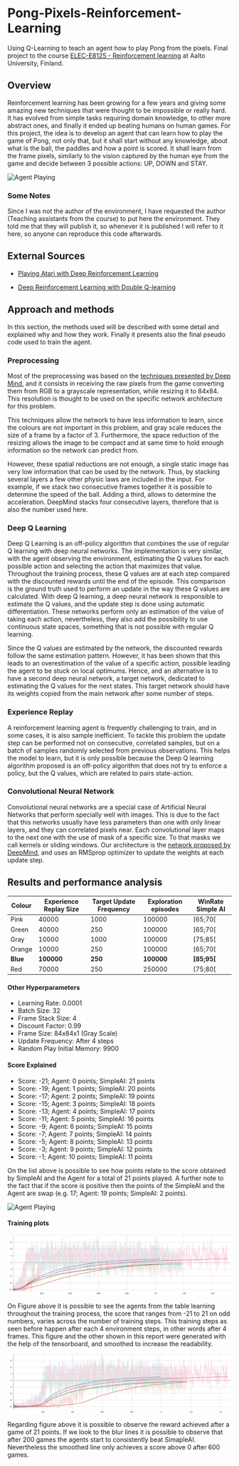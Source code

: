 # Pong-Pixels-Reinforcement-Learning

Using Q-Learning to teach an agent how to play Pong from the pixels. Final project to the course [ELEC-E8125 - Reinforcement learning](https://mycourses.aalto.fi/course/view.php?id=24753) at Aalto University, Finland.


## Overview 

Reinforcement learning has been growing for a few years and giving some amazing new techniques that were thought to be impossible or really hard. It has evolved from simple tasks requiring domain knowledge, to other more abstract ones, and finally it ended up beating humans on human games. For this project, the idea is to develop an agent that can learn how to play the game of Pong, not only that, but it shall start without any knowledge, about what is the ball, the paddles and how a point is scored. It shall learn from the frame pixels, similarly to the vision captured by the human eye from the game and decide between 3 possible actions: UP, DOWN and STAY.

![Agent Playing](https://raw.githubusercontent.com/NetoPedro/Pong-Pixels-Reinforcement-Learning/master/images/image_2.png)

### Some Notes 

Since I was not the author of the environment, I have requested the author (Teaching assistants from the course) to put here the environment. They told me that they will publish it, so whenever it is published I will refer to it here, so anyone can reproduce this code afterwards.

## External Sources 

- [Playing Atari with Deep Reinforcement Learning](https://arxiv.org/pdf/1312.5602.pdf)

- [Deep Reinforcement Learning with Double Q-learning](https://arxiv.org/pdf/1509.06461.pdf)


## Approach and methods

In this section, the methods used will be described with some detail and explained why and how they work. Finally it presents also the final pseudo code used to train the agent. 

### Preprocessing

Most of the preprocessing was based on the [techniques presented by Deep Mind](https://arxiv.org/pdf/1312.5602.pdf), and it consists in receiving the raw pixels from the game converting them from RGB to a grayscale representation, while resizing it to 84x84. This resolution is thought to be used on the specific network architecture for this problem. 

This techniques allow the network to have less information to learn, since the colours are not important in this problem, and gray scale reduces the size of a frame by a factor of 3. Furthermore, the space reduction of the resizing allows the image to be compact and at same time to hold enough information so the network can predict from. 

However, these spatial reductions are not enough, a single static image has very low information that can be used by the network. Thus, by stacking several layers a few other physic laws are included in the input. For example, if we stack two consecutive frames together it is possible to determine the speed of the ball. Adding a third, allows to determine the acceleration. DeepMind stacks four consecutive layers, therefore that is also the number used here. 

### Deep Q Learning

Deep Q Learning is an off-policy algorithm that combines the use of regular Q learning with deep neural networks. The implementation is very similar, with the agent observing the environment, estimating the Q values for each possible action and selecting the action that maximizes that value.  Throughout the training process, these Q values are at each step compared with the discounted rewards until the end of the episode. This comparison is the ground truth used to perform an update in the way these Q values are calculated. With deep Q learning, a deep neural network is responsible to estimate the Q values, and the update step is done using automatic differentiation. These networks perform only an estimation of the value of taking each action, nevertheless, they also add the possibility to use continuous state spaces, something that is not possible with regular Q learning.  

Since the Q values are estimated by the network, the discounted rewards follow the same estimation pattern. However, it has been shown that this leads to an overestimation of the value of a specific action, possible leading the agent to be stuck on local optimums. Hence, and an alternative is to have a second deep neural network, a target network, dedicated to estimating the Q values for the next states. This target network should have its weights copied from the main network after some number of steps. 

### Experience Replay

A reinforcement learning agent is frequently challenging to train, and in some cases, it is also sample inefficient. To tackle this problem the update step can be performed not on consecutive, correlated samples, but on a batch of samples randomly selected from previous observations. This helps the model to learn, but it is only possible because the Deep Q learning algorithm proposed is an off-policy algorithm that does not try to enforce a policy, but the Q values, which are related to pairs state-action. 

### Convolutional Neural Network

Convolutional neural networks are a special case of Artificial Neural Networks that perform specially well with images. This is due to the fact that this networks usually have less parameters than one with only linear layers, and they can correlated pixels near. Each convolutional layer maps to the next one with the use of mask of a specific size. To that masks we call kernels or sliding windows. Our architecture is the [network proposed by DeepMind](https://arxiv.org/pdf/1509.06461.pdf), and uses an RMSprop optimizer to update the weights at each update step. 




## Results and performance analysis

| Colour  | Experience Replay Size | Target Update Frequency  | Exploration episodes | WinRate Simple AI  | 
| ------------- | ------------- | ------------- | ------------- | ------------- |
| Pink  | 40000 | 1000  | 100000  | \[65;70\[  | 
| Green  | 40000  | 250  | 100000  | \[65;70\[   | 
| Gray  | 10000  | 1000  | 100000  | \[75;85\[  | 
| Orange  | 10000  | 250  | 100000  | \[65;70\[  | 
| **Blue**  | **100000**  | **250**  | **100000**  | **\[85;95\[**  | 
| Red  | 70000  | 250  | 250000  | \[75;80\[  | 

#### Other Hyperparameters 


  - Learning Rate: 0.0001
  - Batch Size: 32
  - Frame Stack Size: 4
  - Discount Factor: 0.99
  - Frame Size: 84x84x1 (Gray Scale)
  - Update Frequency: After 4 steps
  - Random Play Initial Memory: 9900

#### Score Explained

  - Score: -21; Agent: 0 points; SimpleAI: 21 points
  - Score: -19; Agent: 1 points; SimpleAI: 20 points
  - Score: -17; Agent: 2 points; SimpleAI: 19 points
  - Score: -15; Agent: 3 points; SimpleAI: 18 points
  - Score: -13; Agent: 4 points; SimpleAI: 17 points
  - Score: -11; Agent: 5 points; SimpleAI: 16 points
  - Score: -9; Agent: 6 points; SimpleAI: 15 points
  - Score: -7; Agent: 7 points; SimpleAI: 14 points
  - Score: -5; Agent: 8 points; SimpleAI: 13 points
  - Score: -3; Agent: 9 points; SimpleAI: 12 points
  - Score: -1; Agent: 10 points; SimpleAI: 11 points

On the list above is possible to see how points relate to the score obtained by SimpleAI and the Agent for a total of 21 points played. A further note to the fact that if the score is positive then the points of the SimpleAI and the Agent are swap (e.g. 17; Agent: 19 points; SimpleAI: 2 points).


![Agent Playing](https://raw.githubusercontent.com/NetoPedro/Pong-Pixels-Reinforcement-Learning/master/images/image_2.png)

#### Training plots 

![Train plot1](./images/Reward_score_steos.svg "Score per training steps")

On Figure above it is possible to see the agents from the table learning throughout the training process, the score that ranges from -21 to 21 on odd numbers, varies across the number of training steps. This training steps as seen before happen after each 4 environment steps, in other words after 4 frames. This figure and the other shown in this report were generated with the help of the tensorboard, and smoothed to increase the readability. 


![Train plot2](./images/Reward_score.svg "Score per games")

Regarding figure above it is possible to observe the reward achieved after a game of 21 points. If we look to the blur lines it is possible to observe that after 200 games the agents start to consistently beat SimapleAI. Nevertheless the smoothed line only achieves a score above 0 after 600 games. 

